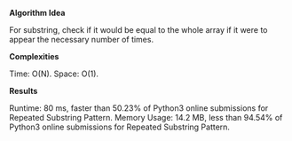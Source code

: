 **Algorithm Idea**

For substring, check if it would be equal to the whole array if it 
were to appear the necessary number of times.

**Complexities**

Time: O(N). 
Space: O(1).

**Results**

Runtime: 80 ms, faster than 50.23% of Python3 online submissions for Repeated Substring Pattern. 
Memory Usage: 14.2 MB, less than 94.54% of Python3 online submissions for Repeated Substring Pattern.


